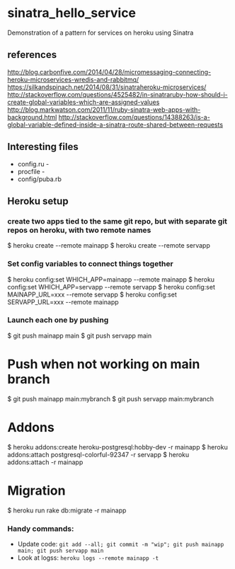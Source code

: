 # sinatra_hello_service
Demonstration of a pattern for services on heroku using Sinatra

## references
http://blog.carbonfive.com/2014/04/28/micromessaging-connecting-heroku-microservices-wredis-and-rabbitmq/
https://silkandspinach.net/2014/08/31/sinatraheroku-microservices/
http://stackoverflow.com/questions/4525482/in-sinatraruby-how-should-i-create-global-variables-which-are-assigned-values
http://blog.markwatson.com/2011/11/ruby-sinatra-web-apps-with-background.html
http://stackoverflow.com/questions/14388263/is-a-global-variable-defined-inside-a-sinatra-route-shared-between-requests

## Interesting files
* config.ru - 
* procfile - 
* config/puba.rb

## Heroku setup

### create two apps tied to the same git repo, but with separate git repos on heroku, with two remote names
$ heroku create --remote mainapp
$ heroku create --remote servapp

### Set config variables to connect things together
$ heroku config:set WHICH_APP=mainapp --remote mainapp
$ heroku config:set WHICH_APP=servapp --remote servapp
$ heroku config:set MAINAPP_URL=xxx --remote servapp
$ heroku config:set SERVAPP_URL=xxx --remote mainapp


### Launch each one by pushing
$ git push mainapp main
$ git push servapp main

# Push when not working on main branch
$ git push mainapp main:mybranch
$ git push servapp main:mybranch

# Addons
$ heroku addons:create heroku-postgresql:hobby-dev -r mainapp
$ heroku addons:attach postgresql-colorful-92347 -r servapp
$ heroku addons:attach <pg dyno name> -r mainapp

# Migration
$ heroku run rake db:migrate -r mainapp

### Handy commands:
* Update code: `git add --all; git commit -m "wip"; git push mainapp main; git push servapp main`
* Look at logss: `heroku logs --remote mainapp -t`


